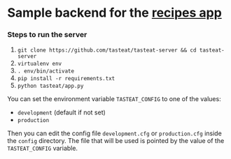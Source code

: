 # Sample backend for the [recipes app](https://github.com/tasteat/tasteat-app)

### Steps to run the server
1. `git clone https://github.com/tasteat/tasteat-server && cd tasteat-server`
2. `virtualenv env`
3. `. env/bin/activate`
4. `pip install -r requirements.txt`
5. `python tasteat/app.py`

You can set the environment variable `TASTEAT_CONFIG` to one of the values:
 - `development` (default if not set)
 - `production`

Then you can edit the config file `development.cfg` or `production.cfg` inside the `config` directory. The file that will be used is pointed by the value of the `TASTEAT_CONFIG` variable.

